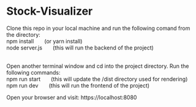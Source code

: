# Stock-Visualizer

Clone this repo in your local machine and run the following comand from the directory:<br>
npm install  &nbsp; &nbsp; &nbsp;    (or yarn install) <br>
node server.js  &nbsp; &nbsp; &nbsp;    (this will run the backend of the project) <br><br>


Open another terminal window and cd into the project directory. Run the following commands: <br>
npm run start  &nbsp; &nbsp; &nbsp;  (this will update the /dist directory used for rendering) <br>
npm run dev &nbsp; &nbsp; &nbsp;   (this will run the frontend of the project) <br>

Open your browser and visit: https://localhost:8080
